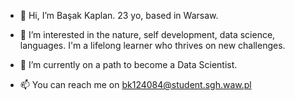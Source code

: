 - 👋 Hi, I’m Başak Kaplan. 23 yo, based in Warsaw.
- 👀 I’m interested in the nature, self development, data science, languages. I'm a lifelong learner who thrives on new challenges.

- 🌱 I’m currently on a path to become a Data Scientist.

- 📫 You can reach me on bk124084@student.sgh.waw.pl

<!---
kapplan/kapplan is a ✨ special ✨ repository because its `README.md` (this file) appears on your GitHub profile.
You can click the Preview link to take a look at your changes.
--->
